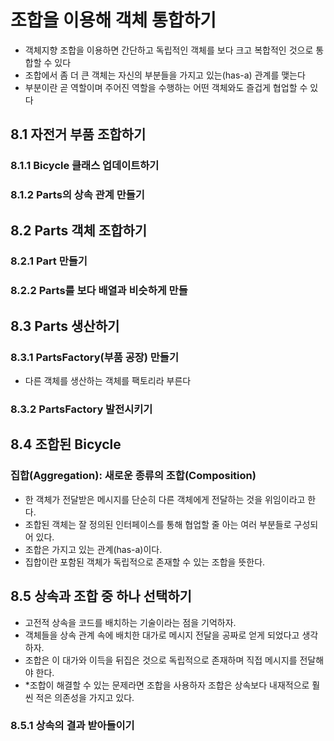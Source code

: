  # 조합을 이용해 객체 통합하기
- 객체지향 조합을 이용하면 간단하고 독립적인 객체를 보다 크고 복합적인 것으로 통합할 수 있다
- 조합에서 좀 더 큰 객체는 자신의 부분들을 가지고 있는(has-a) 관계를 맺는다
- 부분이란 곧 역할이며 주어진 역할을 수행하는 어떤 객체와도 즐겁게 협업할 수 있다

## 8.1 자전거 부품 조합하기

### 8.1.1 Bicycle 클래스 업데이트하기

### 8.1.2 Parts의 상속 관계 만들기

## 8.2 Parts 객체 조합하기

### 8.2.1 Part 만들기

### 8.2.2 Parts를 보다 배열과 비슷하게 만들

## 8.3 Parts 생산하기

### 8.3.1 PartsFactory(부품 공장) 만들기
- 다른 객체를 생산하는 객체를 팩토리라 부른다

### 8.3.2 PartsFactory 발전시키기

## 8.4 조합된 Bicycle

### 집합(Aggregation): 새로운 종류의 조합(Composition)
- 한 객체가 전달받은 메시지를 단순히 다른 객체에게 전달하는 것을 위임이라고 한다.
- 조합된 객체는 잘 정의된 인터페이스를 통해 협업할 줄 아는 여러 부분들로 구성되어 있다.
- 조합은 가지고 있는 관계(has-a)이다.
- 집합이란 포함된 객체가 독립적으로 존재할 수 있는 조합을 뜻한다.

## 8.5 상속과 조합 중 하나 선택하기
- 고전적 상속을 코드를 배치하는 기술이라는 점을 기억하자.
- 객체들을 상속 관계 속에 배치한 대가로 메시지 전달을 공짜로 얻게 되었다고 생각하자.
- 조합은 이 대가와 이득을 뒤집은 것으로 독립적으로 존재하며 직접 메시지를 전달해야 한다.
- *조합이 해결할 수 있는 문제라면 조합을 사용하자 조합은 상속보다 내재적으로 훨씬 적은 의존성을 가지고 있다.

### 8.5.1 상속의 결과 받아들이기
